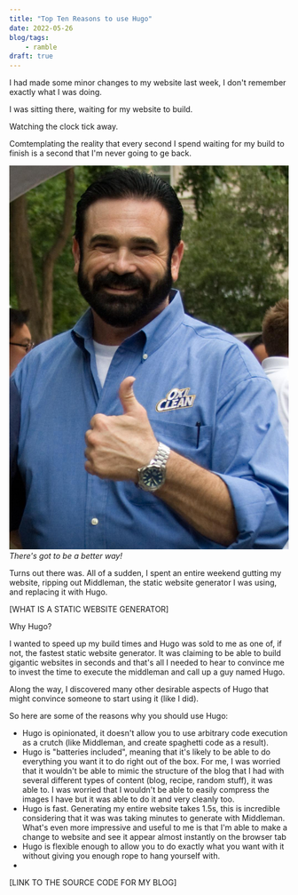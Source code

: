 ```yaml
---
title: "Top Ten Reasons to use Hugo"
date: 2022-05-26
blog/tags:
    - ramble
draft: true
---
```

I had made some minor changes to my website last week, I don't remember exactly what I was doing.

I was sitting there, waiting for my website to build.

Watching the clock tick away.

Comtemplating the reality that every second I spend waiting for my build to finish is a second that I'm never going to ge back.

![](img/billy.jpg)
_There's got to be a better way!_

Turns out there was. All of a sudden, I spent an entire weekend gutting my website, ripping out Middleman, the static website generator I was using, and replacing it with Hugo.

[WHAT IS A STATIC WEBSITE GENERATOR]

Why Hugo?

I wanted to speed up my build times and Hugo was sold to me as one of, if not, the fastest static website generator. It was claiming to be able to build gigantic websites in seconds and that's all I needed to hear to convince me to invest the time to execute the middleman and call up a guy named Hugo.

Along the way, I discovered many other desirable aspects of Hugo that might convince someone to start using it (like I did).

So here are some of the reasons why you should use Hugo:

- Hugo is opinionated, it doesn't allow you to use arbitrary code execution as a crutch (like Middleman, and create spaghetti code as a result).
- Hugo is "batteries included", meaning that it's likely to be able to do everything you want it to do right out of the box. For me, I was worried that it wouldn't be able to mimic the structure of the blog that I had with several different types of content (blog, recipe, random stuff), it was able to. I was worried that I wouldn't be able to easily compress the images I have but it was able to do it and very cleanly too.
- Hugo is fast. Generating my entire website takes 1.5s, this is incredible considering that it was was taking minutes to generate with Middleman. What's even more impressive and useful to me is that I'm able to make a change to website and see it appear almost instantly on the browser tab
- Hugo is flexible enough to allow you to do exactly what you want with it without giving you enough rope to hang yourself with.
-

[LINK TO THE SOURCE CODE FOR MY BLOG]
